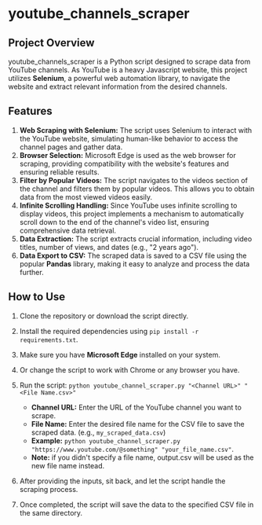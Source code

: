 # youtube_channels_scraper

## Project Overview
youtube_channels_scraper is a Python script designed to scrape data from YouTube channels. As YouTube is a heavy Javascript website, this project utilizes __Selenium__, a powerful web automation library, to navigate the website and extract relevant information from the desired channels.

## Features
1. **Web Scraping with Selenium:** The script uses Selenium to interact with the YouTube website, simulating human-like behavior to access the channel pages and gather data.
2. **Browser Selection:** Microsoft Edge is used as the web browser for scraping, providing compatibility with the website's features and ensuring reliable results.
3. **Filter by Popular Videos:** The script navigates to the videos section of the channel and filters them by popular videos. This allows you to obtain data from the most viewed videos easily.
4. **Infinite Scrolling Handling:** Since YouTube uses infinite scrolling to display videos, this project implements a mechanism to automatically scroll down to the end of the channel's video list, ensuring comprehensive data retrieval.
5. **Data Extraction:** The script extracts crucial information, including video titles, number of views, and dates (e.g., "2 years ago").
6. **Data Export to CSV:** The scraped data is saved to a CSV file using the popular __Pandas__ library, making it easy to analyze and process the data further.

## How to Use
1. Clone the repository or download the script directly.
2. Install the required dependencies using `pip install -r requirements.txt`.
3. Make sure you have __Microsoft Edge__ installed on your system.
4. Or change the script to work with Chrome or any browser you have. 
5. Run the script: `python youtube_channel_scraper.py "<Channel URL>" "<File Name.csv>"`
    - **Channel URL:** Enter the URL of the YouTube channel you want to scrape.
    - **File Name:** Enter the desired file name for the CSV file to save the scraped data. (e.g., `my_scraped_data.csv`)
    - **Example:** `python youtube_channel_scraper.py "https://www.youtube.com/@something" "your_file_name.csv"`.
    - **Note:** if you didn't specify a file name, output.csv will be used as the new file name instead.   

6. After providing the inputs, sit back, and let the script handle the scraping process.
7. Once completed, the script will save the data to the specified CSV file in the same directory.
